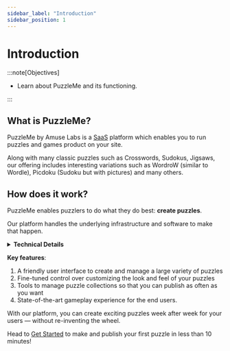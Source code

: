 ```yaml
---
sidebar_label: "Introduction"
sidebar_position: 1
---
```


# Introduction

:::note[Objectives]

- Learn about PuzzleMe and its functioning.

:::


## What is PuzzleMe?
PuzzleMe by Amuse Labs is a [SaaS](https://www.techtarget.com/searchcloudcomputing/definition/Software-as-a-Service "Software as a Service") platform which enables you to run puzzles and games product on your site. 

Along with many classic puzzles such as Crosswords, Sudokus, Jigsaws, our offering includes interesting variations such as WordroW (similar to Wordle), Picdoku (Sudoku but with pictures) and many others.


## How does it work?
PuzzleMe enables puzzlers to do what they do best: __create puzzles__. 

Our platform handles the underlying infrastructure and software to make that happen. 

<details>
  <summary><strong>Technical Details</strong></summary>
    <div>
        PuzzleMe allows you to run responsive, HTML5-based puzzles and game products on your website. This is done through iframes or JS code embedding.

        PuzzleMe is hosted and maintained by Amuse Labs. It is managed and configured in the cloud and does not require you to install any software at your end.
    </div>
</details>

**Key features**: 
1. A friendly user interface to create and manage a large variety of puzzles
2. Fine-tuned control over customizing the look and feel of your puzzles
3. Tools to manage puzzle collections so that you can publish as often as you want 
4. State-of-the-art gameplay experience for the end users.

With our platform, you can create exciting puzzles week after week for your users &mdash; without re-inventing the wheel.


Head to [Get Started](get-started/00-get-started.md) to make and publish your first puzzle in less than 10 minutes!